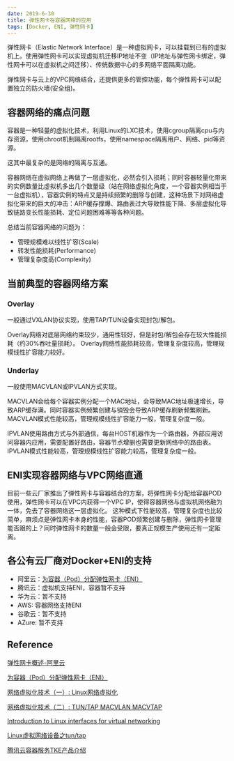 ```yaml
---
date: 2019-6-30
title: 弹性网卡在容器网络的应用
tags: [Docker, ENI, 弹性网卡]
---
```


弹性网卡（Elastic Network Interface）是一种虚拟网卡，可以挂载到已有的虚拟机上。使用弹性网卡可以实现虚拟机迁移IP地址不变（IP地址与弹性网卡绑定，弹性网卡可以在虚拟机之间迁移）、传统数据中心的多网络平面隔离功能。


弹性网卡与云上的VPC网络结合，还提供更多的管控功能，每个弹性网卡可以配置独立的防火墙(安全组)。

## 容器网络的痛点问题

容器是一种轻量的虚拟化技术，利用Linux的LXC技术，使用cgroup隔离cpu与内存资源，使用chroot机制隔离rootfs，使用namespace隔离用户、网络、pid等资源。

这其中最复杂的是网络的隔离与互通。

容器网络在虚拟网络上再做了一层虚拟化，必然会引入损耗；同时容器轻量化带来的实例数量比虚拟机多出几个数量级（站在网络虚拟化角度，一个容器实例相当于一台虚拟机），容器实例的特点又是持续频繁的删除与创建，这种场景下对网络虚拟化带来的巨大的冲击：ARP缓存撑爆、路由表过大导致性能下降、多层虚拟化导致链路变长性能损耗、定位问题困难等等各种问题。

总结当前容器网络的问题为：

- 管理规模难以线性扩容(Scale)
- 转发性能损耗(Performance)
- 管理复杂度高(Complexity)

## 当前典型的容器网络方案

### Overlay

一般通过VXLAN协议实现，使用TAP/TUN设备实现封包/解包。

Overlay网络对底层网络约束较少，通用性较好，但是封包/解包会存在较大性能损耗（约30%吞吐量损耗）。
Overlay网络性能损耗较高，管理复杂度较高，管理规模线性扩容能力较好。

### Underlay

一般使用MACVLAN或IPVLAN方式实现。

MACVLAN会给每个容器实例分配一个MAC地址，会导致MAC地址极速增长，导致ARP缓存满。同时容器实例频繁创建与销毁会导致ARP缓存刷新频繁刷新。
MACVLAN模式性能较高，管理规模线性扩容能力一般，管理复杂度一般。

IPVLAN使用路由方式与外部通信，每台HOST机器作为一个路由器，外部应用访问容器内应用，需要配置好路由，容器节点增删也需要更新网络中的路由表。
IPVLAN模式性能较高，管理规模线性扩容能力较高，管理复杂度一般。

## ENI实现容器网络与VPC网络直通

目前一些云厂家推出了弹性网卡与容器结合的方案，将弹性网卡分配给容器POD使用，弹性网卡可以在VPC内获得一个VPC IP，使得容器网络与虚拟机网络融为一体，免去了容器网络这一层虚拟化。
这种模式下性能较高，管理复杂度也比较简单，麻烦点是弹性网卡本身的性能，容器POD频繁创建与删除，弹性网卡管理能否跟的上？同时弹性网卡的数量一般会受限，要真正规模生产使用还有一定距离。

## 各公有云厂商对Docker+ENI的支持

- 阿里云：[为容器（Pod）分配弹性网卡（ENI）](https://www.alibabacloud.com/help/zh/doc-detail/97511.htm)
- 腾讯云：虚拟机支持ENI，容器暂不支持
- 华为云：暂不支持
- AWS: 容器网络支持ENI
- 谷歌云：暂不支持
- AZure: 暂不支持

## Reference
[弹性网卡概述-阿里云](https://www.alibabacloud.com/help/zh/doc-detail/58496.htm)

[为容器（Pod）分配弹性网卡（ENI）](https://www.alibabacloud.com/help/zh/doc-detail/97511.htm)

[网络虚拟化技术（一）: Linux网络虚拟化](https://blog.kghost.info/2013/03/01/linux-network-emulator/)

[网络虚拟化技术（二）: TUN/TAP MACVLAN MACVTAP](https://blog.kghost.info/2013/03/27/linux-network-tun/)

[Introduction to Linux interfaces for virtual networking](https://developers.redhat.com/blog/2018/10/22/introduction-to-linux-interfaces-for-virtual-networking/)

[Linux虚拟网络设备之tun/tap](https://segmentfault.com/a/1190000009249039)

[腾讯云容器服务TKE产品介绍](https://yuerblog.cc/wp-content/uploads/%E8%85%BE%E8%AE%AF%E4%BA%91%E5%AE%B9%E5%99%A8%E6%9C%8D%E5%8A%A1TKE%E4%BA%A7%E5%93%81%E4%BB%8B%E7%BB%8D.pdf)